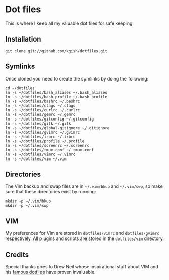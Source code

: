 # Dot files

This is where I keep all my valuable dot files for safe keeping.

## Installation

    git clone git://github.com/kgish/dotfiles.git

## Symlinks

Once cloned you need to create the symlinks by doing the following:

    cd ~/dotfiles
    ln -s ~/dotfiles/bash_aliases ~/.bash_aliases
    ln -s ~/dotfiles/bash_profile ~/.bash_profile
    ln -s ~/dotfiles/bashrc ~/.bashrc
    ln -s ~/dotfiles/ctags ~/.ctags
    ln -s ~/dotfiles/curlrc ~/.curlrc
    ln -s ~/dotfiles/gemrc ~/.gemrc
    ln -s ~/dotfiles/gitconfig ~/.gitconfig
    ln -s ~/dotfiles/gitk ~/.gitk
    ln -s ~/dotfiles/global-gitignore ~/.gitignore
    ln -s ~/dotfiles/gvimrc ~/.gvimrc
    ln -s ~/dotfiles/irbrc ~/.irbrc
    ln -s ~/dotfiles/profile ~/.profile
    ln -s ~/dotfiles/screenrc ~/.screenrc
    ln -s ~/dotfiles/tmux.conf ~/.tmux.conf
    ln -s ~/dotfiles/vimrc ~/.vimrc
    ln -s ~/dotfiles/vim ~/.vim

## Directories

The Vim backup and swap files are in `~/.vim/bkup` and `~/.vim/swp`, so make sure that these directories exist by running:

    mkdir -p ~/.vim/bkup
    mkdir -p ~/.vim/swp

## VIM

My preferences for Vim are stored in `dotfiles/vimrc` and `dotfiles/gvimrc` respectively. All plugins and scripts are stored in the `dotfiles/vim` directory.

## Credits
Special thanks goes to Drew Neil whose inspirational stuff about VIM and his [famous dotfiles][dotfiles] have proven invaluable.

[dotfiles]: https://github.com/nelstrom/dotfiles
